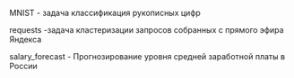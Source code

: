 MNIST - задача классификация рукописных цифр

requests -задача кластеризации запросов собранных с прямого эфира Яндекса

salary_forecast - Прогнозирование уровня средней заработной платы в России

